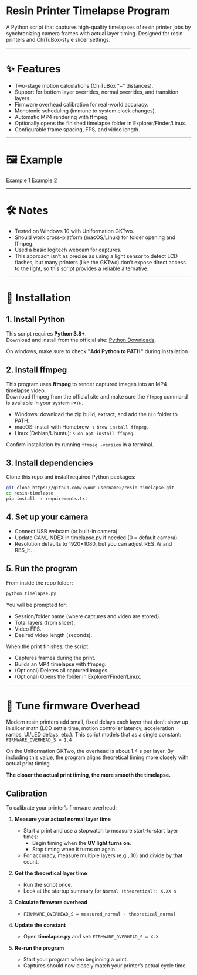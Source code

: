 # Resin Printer Timelapse Program

A Python script that captures high-quality timelapses of resin printer jobs by
synchronizing camera frames with actual layer timing. Designed for resin printers
and ChiTuBox-style slicer settings.

---

# ✨ Features
- Two-stage motion calculations (ChiTuBox “+” distances).
- Support for bottom layer overrides, normal overrides, and transition layers.
- Firmware overhead calibration for real-world accuracy.
- Monotonic scheduling (immune to system clock changes).
- Automatic MP4 rendering with ffmpeg.
- Optionally opens the finished timelapse folder in Explorer/Finder/Linux.
- Configurable frame spacing, FPS, and video length.

---

# 🖼️ Example 
[Example 1](https://github.com/Luluanaki/Resin-Timelapse/blob/5572965f2af33ea39c5da774c944d765c44e3339/assets/Body2_Head1.mp4)
[Example 2](https://github.com/Luluanaki/Resin-Timelapse/blob/5572965f2af33ea39c5da774c944d765c44e3339/assets/Head23.mp4)

---

# 🛠️ Notes
- Tested on Windows 10 with Uniformation GKTwo.
- Should work cross-platform (macOS/Linux) for folder opening and ffmpeg.
- Used a basic logitech webcam for captures.
- This approach isn’t as precise as using a light sensor to detect LCD flashes, but many printers (like the GKTwo) don’t expose direct access to the light, so this script provides a reliable alternative.

---

# 🔧 Installation
## 1. Install Python
This script requires **Python 3.8+**.  
Download and install from the official site: [Python Downloads](https://www.python.org/downloads/).

On windows, make sure to check **"Add Python to PATH"** during installation.



## 2. Install ffmpeg
This program uses **ffmpeg** to render captured images into an MP4 timelapse video.  
Download ffmpeg from the official site and make sure the `ffmpeg` command is available in your system `PATH`.

- Windows: download the zip build, extract, and add the `bin` folder to PATH.  
- macOS: install with Homebrew → `brew install ffmpeg`.  
- Linux (Debian/Ubuntu): `sudo apt install ffmpeg`.

Confirm installation by running `ffmpeg -version` in a terminal.

## 3. Install dependencies
Clone this repo and install required Python packages:

```bash
git clone https://github.com/<your-username>/resin-timelapse.git
cd resin-timelapse
pip install -r requirements.txt
```
## 4. Set up your camera

- Connect USB webcam (or built-in camera).
- Update CAM_INDEX in timelapse.py if needed (0 = default camera).
- Resolution defaults to 1920×1080, but you can adjust RES_W and RES_H.

## 5. Run the program

From inside the repo folder:

```bash
python timelapse.py
```
You will be prompted for:

- Session/folder name (where captures and video are stored).
- Total layers (from slicer).
- Video FPS.
- Desired video length (seconds).
  
When the print finishes, the script:
- Captures frames during the print.
- Builds an MP4 timelapse with ffmpeg.
- (Optional) Deletes all captured images
- (Optional) Opens the folder in Explorer/Finder/Linux.

---

# 🧪 Tune firmware Overhead

Modern resin printers add small, fixed delays each layer that don’t show up in slicer math (LCD settle time, motion controller latency, acceleration ramps, UI/LED delays, etc.).
This script models that as a single constant: `FIRMWARE_OVERHEAD_S = 1.4`


On the Uniformation GKTwo, the overhead is about 1.4 s per layer.
By including this value, the program aligns theoretical timing more closely with actual print timing.

**The closer the actual print timing, the more smooth the timelapse.**


##  Calibration

To calibrate your printer’s firmware overhead:

1. **Measure your actual normal layer time**
    - Start a print and use a stopwatch to measure start-to-start layer times:
      - Begin timing when the **UV light turns on**.
      - Stop timing when it turns on again.
    - For accuracy, measure multiple layers (e.g., 10) and divide by that count.

2. **Get the theoretical layer time**
   - Run the script once.
   - Look at the startup summary for `Normal (theoretical): X.XX s`

3. **Calculate firmware overhead**
    - `FIRMWARE_OVERHEAD_S = measured_normal - theoretical_normal`

5. **Update the constant**
    - Open **timelapse.py** and set:  `FIRMWARE_OVERHEAD_S = X.X`

5. **Re-run the program**
    - Start your program when beginning a print.
    - Captures should now closely match your printer’s actual cycle time.

